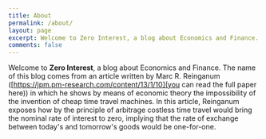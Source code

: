 ```yaml
---
title: About
permalink: /about/
layout: page
excerpt: Welcome to Zero Interest, a blog about Economics and Finance.
comments: false
---
```


Welcome to **Zero Interest**, a blog about Economics and Finance. The name of this blog comes from an article written by Marc R. Reinganum ([https://jpm.pm-research.com/content/13/1/10](you can read the full paper here)) in which he shows by means of economic theory the impossibility of the invention of cheap time travel machines. In this article, Reinganum exposes how by the principle of arbitrage costless time travel would bring the nominal rate of interest to zero, implying that the rate of exchange between today's and tomorrow's goods would be one-for-one.


